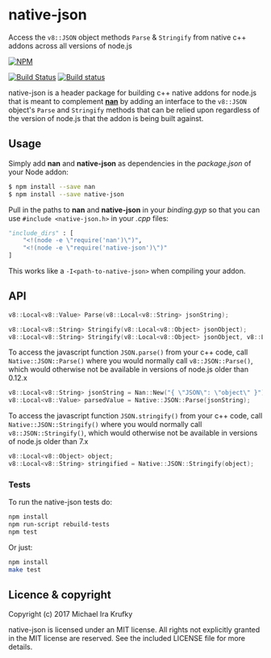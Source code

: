 # native-json

Access the `v8::JSON` object methods `Parse` & `Stringify` from native c++ addons across all versions of node.js

[![NPM](https://nodei.co/npm/native-json.png?downloads=true&downloadRank=true)](https://nodei.co/npm/native-json/)

[![Build Status](https://api.travis-ci.org/mkrufky/node-native-json.svg?branch=master)](http://travis-ci.org/mkrufky/node-native-json)
[![Build status](https://ci.appveyor.com/api/projects/status/p5cgmixxpftd8hxa?svg=true)](https://ci.appveyor.com/project/mkrufky/node-native-json)

native-json is a header package for building c++ native addons for node.js that is meant to complement **[nan](https://github.com/nodejs/nan)** by adding an interface to the `v8::JSON` object's `Parse` and `Stringify` methods that can be relied upon regardless of the version of node.js that the addon is being built against.

<a name="usage"></a>

## Usage

Simply add **nan** and **native-json** as dependencies in the *package.json* of your Node addon:

``` bash
$ npm install --save nan
$ npm install --save native-json
```

Pull in the paths to **nan** and **native-json** in your *binding.gyp* so that you can use `#include <native-json.h>` in your *.cpp* files:

``` python
"include_dirs" : [
    "<!(node -e \"require('nan')\")",
    "<!(node -e \"require('native-json')\")"
]
```

This works like a `-I<path-to-native-json>` when compiling your addon.

<a name="api"></a>

## API

``` c++
v8::Local<v8::Value> Parse(v8::Local<v8::String> jsonString);

v8::Local<v8::String> Stringify(v8::Local<v8::Object> jsonObject);
v8::Local<v8::String> Stringify(v8::Local<v8::Object> jsonObject, v8::Local<v8::String> gap);
```

To access the javascript function `JSON.parse()` from your c++ code, call `Native::JSON::Parse()` where you would normally call `v8::JSON::Parse()`, which would otherwise not be available in versions of node.js older than 0.12.x

``` c++
v8::Local<v8::String> jsonString = Nan::New("{ \"JSON\": \"object\" }").ToLocalChecked();
v8::Local<v8::Value> parsedValue = Native::JSON::Parse(jsonString);
```

To access the javascript function `JSON.stringify()` from your c++ code, call `Native::JSON::Stringify()` where you would normally call `v8::JSON::Stringify()`, which would otherwise not be available in versions of node.js older than 7.x

``` c++
v8::Local<v8::Object> object;
v8::Local<v8::String> stringified = Native::JSON::Stringify(object);
```

<a name="tests"></a>

### Tests

To run the native-json tests do:

``` sh
npm install
npm run-script rebuild-tests
npm test
```

Or just:

``` sh
npm install
make test
```

## Licence &amp; copyright

Copyright (c) 2017 Michael Ira Krufky

native-json is licensed under an MIT license. All rights not explicitly granted in the MIT license are reserved. See the included LICENSE file for more details.
